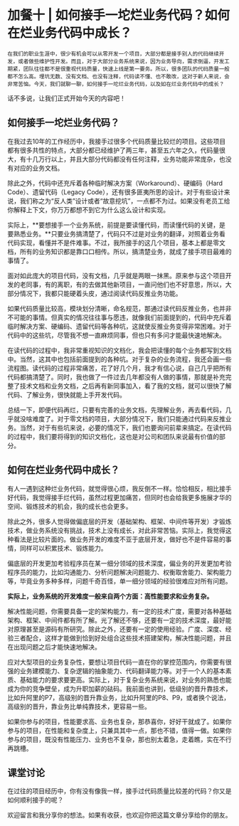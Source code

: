 # 加餐十 | 如何接手一坨烂业务代码？如何在烂业务代码中成长？

    在我们的职业生涯中，很少有机会可以从零开发一个项目，大部分都是接手别人的代码继续开发，或者做些维护性开发。而且，对于大部分业务系统来说，因为业务导向，需求倒逼，开发工期紧，团队往往都不是很重视代码质量，快速上线是第一要务。所以，很多团队的代码质量一般都不怎么高。埋坑无数、没有文档、也没有注释，代码读不懂、也不敢改，这对于新人来说，会非常苦恼。今天，我们就聊一聊，如何接手一坨烂业务代码，以及如在烂业务代码中的成长？

话不多说，让我们正式开始今天的内容吧！

## 如何接手一坨烂业务代码？

在我过去10年的工作经历中，我接手过很多个代码质量比较烂的项目。这些项目都有很多共性的特点，大部分都已经维护了两三年，甚至五六年之久，代码量很大，有十几万行以上，并且大部分代码都没有任何注释，业务功能非常庞杂，也没有对应的业务文档。

除此之外，代码中还充斥着各种临时解决方案（Workaround）、硬编码（Hard Code）、遗留代码（Legacy Code），还有很多匪夷所思的设计。对于有些设计来说，我们称之为“反人类”设计或者“故意挖坑”，一点都不为过。如果没有老员工给你解释上下文，你万万都想不到它为什么这么设计和实现。

实际上，**要想接手一个业务系统，前提是要读懂代码，而读懂代码的关键，是要熟悉业务。**只要业务搞清楚了，代码只不过是对业务的翻译，对照着业务看代码实现，看懂并不是件难事。不过，我所接手的这几个项目，基本上都是零文档，所有的业务知识都是靠口口相传。所以，搞清楚业务，就成了接手项目最难的事情了。

面对如此庞大的项目代码，没有文档，几乎就是两眼一抹黑。原来参与这个项目开发的老同事，有的离职，有的去做其他新项目，一直问他们也不好意思，所以，大部分情况下，我都只能硬着头皮，通过阅读代码反推业务功能。

如果代码质量比较高，模块划分清晰，命名规范，那通过读代码反推业务，也并非不可能的事情。但真实的情况往往事与愿违，就像我们前面提到的，代码中充斥着临时解决方案、硬编码、遗留代码等各种坑，这就使反推业务变得非常困难。对于代码中的这些坑，尽管我不想一直麻烦同事，但也只有多问才能最快速地解决。

在读代码的过程中，我非常重视知识的文档化，我会把读懂的每个业务都写到文档中。当然，这其中也包括前面提到的各种坑。对于复杂的业务流程，我还会画一些流程图。读代码的过程非常痛苦，花了好几个月，我才有信心说，自己几乎把所有代码都搞清楚了。同时，我也做了一件过去几年都没有人做的事情，那就是补充完整了技术文档和业务文档，之后再有新同事加入，看了我的文档，就可以很快了解代码、了解业务，很快就能上手开发代码。

总结一下，即便代码再烂，只要有完善的业务文档，先理解业务，再去看代码，几乎就没啥难度了。对于零文档的项目，大部分情况下，我们只能通过代码来反推业务。当然，对于有些坑来说，必要的情况下，我们也要询问前辈来搞定。在读代码的过程中，我们要将得到的知识文档化，这也是对公司和团队来说最有价值的部分。

## 如何在烂业务代码中成长？

有人一遇到这种烂业务代码，就觉得很心烦，我反倒不一样。恰恰相反，相比接手好代码，我觉得接手烂代码，虽然过程更加痛苦，但同时也会给我更多施展才华的空间、锻炼技术的机会，我的成长也会更多。

除此之外，很多人觉得做偏底层的开发（基础架构、框架、中间件等开发）才锻炼技术，做业务系统没有挑战，技术上没有成长，对此非常苦恼。实际上，我觉得这种看法是比较片面的。做业务开发的难度不亚于底层开发，做好也不是件容易的事情，同样可以积累技术、锻炼能力。

偏底层的开发更加考验程序员在某一细分领域的技术深度，偏业务的开发更加考验程序员的能力，比如沟通能力、分析问题解决问题能力、权衡取舍能力、架构能力等，毕竟业务多种多样，问题千奇百怪，单一细分领域的经验很难应对所有问题。

**实际上，业务系统的开发难度一般来自两个方面：高性能要求和业务复杂。**

解决性能问题，你需要具备一定的架构能力，有一定的技术广度，需要对各种基础架构、框架、中间件都有所了解。光了解还不够，还要有一定的技术深度，最好能对原理甚至是源码有所研究。除此之外，还要有一定的使用经验。广度、深度、经验三者配合，这样才能做到恰到好处组合这些技术搭建架构，解决性能问题，并且在出现问题之后才能快速地解决。

应对大型项目的业务复杂性，要想让项目代码一直在你的掌控范围内，你需要有很强的业务建模能力、复杂逻辑的抽象能力、代码翻译能力等。对于一个人的基本素质、基础能力的要求要更高。实际上，对于复杂业务系统来说，对业务的熟悉也能成为你的竞争壁垒，成为升职加薪的砝码。我前面也讲到，低级别的晋升靠技术，比如升阿里的P7，高级别的晋升靠业务，比如升阿里的P8、P9，或者换个说法，高级别的晋升，靠业务比单纯靠技术，更容易一些。

如果你参与的项目，性能要求高、业务也复杂，那恭喜你，好好干就成了。如果你参与的项目，在性能和复杂度上，只兼具其中一点，那也不错，值得一做。如果你参与的项目，既没有性能压力、业务也不复杂，那也别太着急，走着瞧，实在不行再跳槽。

## 课堂讨论

在过往的项目经历中，你有没有像我一样，接手过代码质量比较差的代码？你又是如何顺利接手的呢？

欢迎留言和我分享你的想法。如果有收获，也欢迎你把这篇文章分享给你的朋友。
    